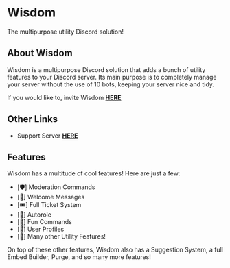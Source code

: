 # Wisdom
The multipurpose utility Discord solution!

## About Wisdom
Wisdom is a multipurpose Discord solution that adds a bunch of utility features to your Discord server. Its main purpose is to completely manage your server without the use of 10 bots, keeping your server nice and tidy. 

If you would like to, invite Wisdom [**HERE**](https://dsc.gg/wisdombot)

## Other Links
- Support Server [**HERE**](https://discord.gg/Nm6VqHuPnu)

## Features
Wisdom has a multitude of cool features! Here are just a few:
- [🛡️] Moderation Commands
- [👋] Welcome Messages
- [🎟️] Full Ticket System
- [🚗] Autorole
- [🧩] Fun Commands
- [👤] User Profiles
- [🎱] Many other Utility Features!
  
On top of these other features, Wisdom also has a Suggestion System, a full Embed Builder, Purge, and so many more features!
